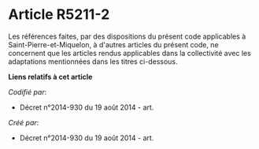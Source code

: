# Article R5211-2

Les références faites, par des dispositions du présent code applicables à Saint-Pierre-et-Miquelon, à d'autres articles du
présent code, ne concernent que les articles rendus applicables dans la collectivité avec les adaptations mentionnées dans
les titres ci-dessous.

**Liens relatifs à cet article**

_Codifié par_:

  - Décret n°2014-930 du 19 août 2014 - art.

_Créé par_:

  - Décret n°2014-930 du 19 août 2014 - art.
